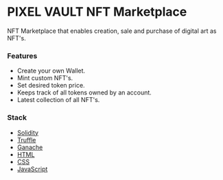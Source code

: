 # PIXEL VAULT NFT Marketplace

NFT Marketplace that enables creation, sale and purchase of digital art as NFT's.

### Features
- Create your own Wallet.
- Mint custom NFT's.
- Set desired token price.
- Keeps track of all tokens owned by an account.
- Latest collection of all NFT's.

### Stack
- [Solidity](https://docs.soliditylang.org/en/v0.7.6/)
- [Truffle](https://www.trufflesuite.com/truffle)
- [Ganache](https://www.trufflesuite.com/ganache)
- [HTML](https://developer.mozilla.org/en-US/docs/Web/HTML)
- [CSS](https://developer.mozilla.org/en-US/docs/Web/CSS)
- [JavaScript](https://www.learn-js.org/)


